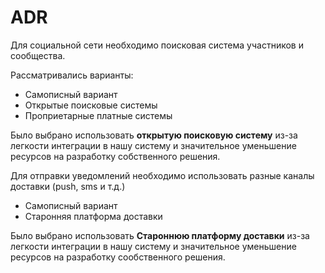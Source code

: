 ADR
===

Для социальной сети необходимо поисковая система участников и сообщества.

Рассматривались варианты:
* Самописный вариант
* Открытые поисковые системы
* Проприетарные платные системы

Было выбрано использовать **открытую поисковую систему** из-за легкости интеграции в нашу систему и значительное уменьшение ресурсов на разработку собственного решения.

Для отправки уведомлений необходимо использовать разные каналы доставки (push, sms и т.д.)

* Самописный вариант
* Старонняя платформа доставки

Было выбрано использовать **Староннюю платформу доставки** из-за легкости интеграции в нашу систему и значительное уменьшение ресурсов на разработку сообственного решения.